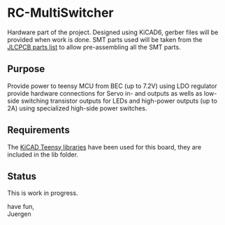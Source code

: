 # RC-MultiSwitcher
Hardware part of the project. Designed using KiCAD6, gerber files will be provided when work is done. SMT parts used will be taken from the [JLCPCB parts list](https://jlcpcb.com/parts) to allow pre-assembling all the SMT parts.

## Purpose
Provide power to teensy MCU from BEC (up to 7.2V) using LDO regulator provide hardware connections for Servo in- and outputs as wells as low-side switching transistor outputs for LEDs and high-power outputs (up to 2A) using specialized high-side power switches.

## Requirements
The [KiCAD Teensy libraries](https://github.com/XenGi/teensy_library) have been used for this board, they are included in the lib folder.

## Status
This is work in progress.
  
have fun,  
Juergen
